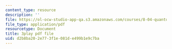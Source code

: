```yaml
---
content_type: resource
description: ''
file: https://ol-ocw-studio-app-qa.s3.amazonaws.com/courses/8-04-quantum-physics-i-spring-2013/d2b8ba202e773f1e081de499b1e9c7ba_Uk5DUtHY7LM.pdf
file_type: application/pdf
resourcetype: Document
title: 3play pdf file
uid: d2b8ba20-2e77-3f1e-081d-e499b1e9c7ba
---
```


